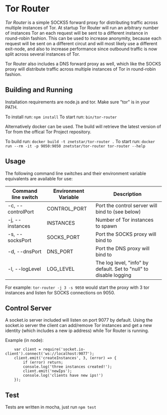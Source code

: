 # Tor Router

*Tor Router* is a simple SOCKS5 forward proxy for distributing traffic across multiple instances of Tor. At startup Tor Router will run an arbitrary number of instances Tor an each request will be sent to a different instance in round-robin fashion. This can be used to increase anonymity, because each request will be sent on a different circut and will most likely use a different exit-node, and also to increase performance since outbound traffic is now split across several instances of Tor.

Tor Router also includes a DNS forward proxy as well, which like the SOCKS proxy will distribute traffic across multiple instances of Tor in round-robin fashion.

## Building and Running

Installation requirements are node.js and tor. Make sure "tor" is in your PATH.

To install run: `npm install`
To start run: `bin/tor-router`

Alternatively docker can be used. The build will retrieve the latest version of Tor from the offical Tor Project repository.

To build run: `docker build -t znetstar/tor-router .`
To start run: `docker run --rm -it -p 9050:9050 znetstar/tor-router tor-router --help` 

## Usage

The following command line switches and their environment variable equivalents are available for use:

|Command line switch|Environment Variable|Description|
|-------------------|--------------------|-----------|
|-c, --controlPort	|CONTROL_PORT        |Port the control server will bind to (see below)|
|-j, --instances    |INSTANCES           |Number of Tor instances to spawn|
|-s, --socksPort    |SOCKS_PORT			 |Port the SOCKS proxy will bind to|
|-d, --dnsPort		|DNS_PORT			 |Port the DNS proxy will bind to|
|-l, --logLevel		|LOG_LEVEL			 |The log level, "info" by default. Set to "null" to disable logging|


For example: `tor-router -j 3 -s 9050` would start the proxy with 3 tor instances and listen for SOCKS connections on 9050.

## Control Server

A socket.io server included will listen on port 9077 by default. Using the socket.io server the client can add/remove Tor instances and get a new identity (which includes a new ip address) while Tor Router is running.

Example (in node):

```
	var client = require('socket.io-client').connect('ws://localhost:9077');
	client.emit('createInstances', 3, (error) => {
		if (error) return;
		console.log('three instances created!');
		client.emit('newIps');
		console.log('clients have new ips!')
	});
```

## Test

Tests are written in mocha, just run `npm test`